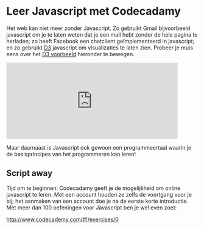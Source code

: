 # Leer Javascript met Codecadamy

Het web kan niet meer zonder Javascript. Zo gebruikt Gmail bijvoorbeeld
javascript om je te laten weten dat je een mail hebt zonder de hele pagina te
herladen; zo heeft Facebook een chatclient geïmplementeerd in javascript; en zo
gebruikt [D3](http://d3js.org/) javascript om visualizaties te laten zien.
Probeer je muis eens over het [D3
voorbeeld](http://bl.ocks.org/mbostock/1062544) hieronder te bewegen.

<iframe src="http://bl.ocks.org/mbostock/1062544" width="450" height="200" frameborder="0"></iframe>

Maar daarnaast is Javascript ook gewoon een programmeertaal waarin je de
basisprincipes van het programmeren kan leren!

## Script away

Tijd om te beginnen: Codecadamy geeft je de mogelijkheid om online javascript
te leren. Met een account houden ze zelfs de voortgang voor je bij; het
aanmaken van een account doe je na de eerste korte introductie. Met meer dan
100 oefeningen voor Javascript ben je wel even zoet:

<http://www.codecademy.com/#!/exercises/0>


